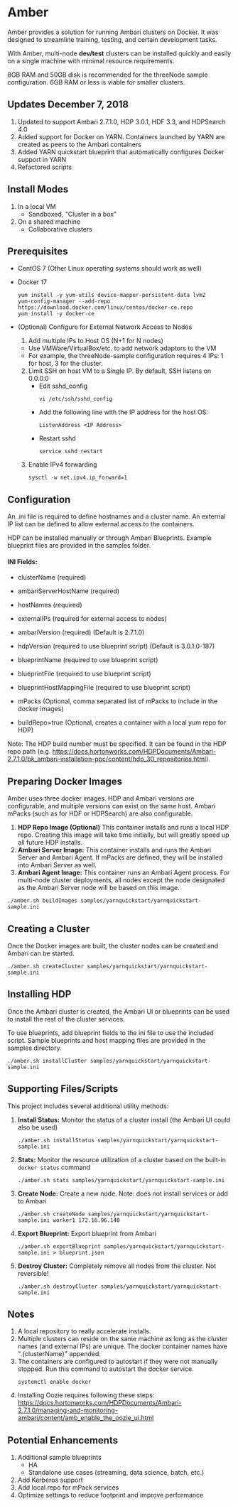 # Amber
Amber provides a solution for running Ambari clusters on Docker. It was designed to streamline training, testing, and certain development tasks.

With Amber, multi-node **dev/test** clusters can be installed quickly and easily on a single machine with minimal resource requirements. 

8GB RAM and 50GB disk is recommended for the threeNode sample configuration. 6GB RAM or less is viable for smaller clusters.

## Updates December 7, 2018
1. Updated to support Ambari 2.7.1.0, HDP 3.0.1, HDF 3.3, and HDPSearch 4.0
2. Added support for Docker on YARN. Containers launched by YARN are created as peers to the Ambari containers
3. Added YARN quickstart blueprint that automatically configures Docker support in YARN
4. Refactored scripts

## Install Modes
1. In a local VM
    - Sandboxed, "Cluster in a box"
3. On a shared machine
    - Collaborative clusters

## Prerequisites

* CentOS 7 (Other Linux operating systems should work as well)
* Docker 17 
    ```
    yum install -y yum-utils device-mapper-persistent-data lvm2
    yum-config-manager --add-repo https://download.docker.com/linux/centos/docker-ce.repo
    yum install -y docker-ce
    ```

* (Optional) Configure for External Network Access to Nodes    
  1. Add multiple IPs to Host OS (N+1 for N nodes)  
    * Use VMWare/VirtualBox/etc. to add network adaptors to the VM
    * For example, the threeNode-sample configuration requires 4 IPs: 1 for host, 3 for the cluster.  
  2. Limit SSH on host VM to a Single IP. By default, SSH listens on 0.0.0.0
     * Edit sshd_config
       ```
       vi /etc/ssh/sshd_config  
       ```  
     * Add the following line with the IP address for the host OS:  
       ```
       ListenAddress <IP Address>  
       ```  
     * Restart sshd  
       ```
       service sshd restart  
       ```      
  3. Enable IPv4 forwarding  
      ```
      sysctl -w net.ipv4.ip_forward=1  
      ```

## Configuration
An .ini file is required to define hostnames and a cluster name. An external IP list can be defined to allow external access to the containers. 

HDP can be installed manually or through Ambari Blueprints. Example blueprint files are provided in the samples folder.

#### INI Fields:

* clusterName (required)
* ambariServerHostName (required)
* hostNames (required)
* externalIPs (required for external access to nodes)

* ambariVersion (required) (Default is 2.7.1.0)
* hdpVersion (required to use blueprint script) (Default is 3.0.1.0-187)
* blueprintName (required to use blueprint script)
* blueprintFile (required to use blueprint script)
* blueprintHostMappingFile (required to use blueprint script) 
* mPacks (Optional, comma separated list of mPacks to include in the docker images)
* buildRepo=true (Optional, creates a container with a local yum repo for HDP) 

Note: The HDP build number must be specified. It can be found in the HDP repo path (e.g. https://docs.hortonworks.com/HDPDocuments/Ambari-2.7.1.0/bk_ambari-installation-ppc/content/hdp_30_repositories.html).

## Preparing Docker Images
Amber uses three docker images. HDP and Ambari versions are configurable, and multiple versions can exist on the same host. Ambari mPacks (such as for HDF or HDPSearch) are also configurable.

1. **HDP Repo Image (Optional)** This container installs and runs a local HDP repo. Creating this image will take time initially, but will greatly speed up all future HDP installs.
1. **Ambari Server Image:** This container installs and runs the Ambari Server and Ambari Agent. If mPacks are defined, they will be installed into Ambari Server as well.
2. **Ambari Agent Image:** This container runs an Ambari Agent process. For multi-node cluster deployments, all nodes except the node designated as the Ambari Server node will be based on this image.

```
./amber.sh buildImages samples/yarnquickstart/yarnquickstart-sample.ini
```

## Creating a Cluster
Once the Docker images are built, the cluster nodes can be created and Ambari can be started.

```
./amber.sh createCluster samples/yarnquickstart/yarnquickstart-sample.ini
```

## Installing HDP
Once the Ambari cluster is created, the Ambari UI or blueprints can be used to install the rest of the cluster services. 

To use blueprints, add blueprint fields to the ini file to use the included script. Sample blueprints and host mapping files are provided in the samples directory.

```
./amber.sh installCluster samples/yarnquickstart/yarnquickstart-sample.ini
```

## Supporting Files/Scripts
This project includes several additional utility methods: 

1. **Install Status:** Monitor the status of a cluster install (the Ambari UI could also be used)

    ```
    ./amber.sh installStatus samples/yarnquickstart/yarnquickstart-sample.ini
    ```

2. **Stats:** Monitor the resource utilization of a cluster based on the built-in `docker status` command
        
    ```
    ./amber.sh stats samples/yarnquickstart/yarnquickstart-sample.ini
    ```

3. **Create Node:** Create a new node. Note: does not install services or add to Ambari
        
    ```
    ./amber.sh createNode samples/yarnquickstart/yarnquickstart-sample.ini worker1 172.16.96.140
    ```

4. **Export Blueprint:** Export blueprint from Ambari

    ```
    ./amber.sh exportBlueprint samples/yarnquickstart/yarnquickstart-sample.ini > blueprint.json
    ```

5. **Destroy Cluster:** Completely remove all nodes from the cluster. Not reversible!

    ```
    ./amber.sh destroyCluster samples/yarnquickstart/yarnquickstart-sample.ini
    ```

## Notes
1. A local repository to really accelerate installs.
2. Multiple clusters can reside on the same machine as long as the cluster names (and external IPs) are unique. The docker container names have ".{clusterName}" appended.
3. The containers are configured to autostart if they were not manually stopped. Run this command to autostart the docker service.
   ```
   systemctl enable docker
   ```
4. Installing Oozie requires following these steps: https://docs.hortonworks.com/HDPDocuments/Ambari-2.7.1.0/managing-and-monitoring-ambari/content/amb_enable_the_oozie_ui.html
 
## Potential Enhancements
1. Additional sample blueprints
    - HA
    - Standalone use cases (streaming, data science, batch, etc.)
2. Add Kerberos support
3. Add local repo for mPack services
4. Optimize settings to reduce footprint and improve performance
